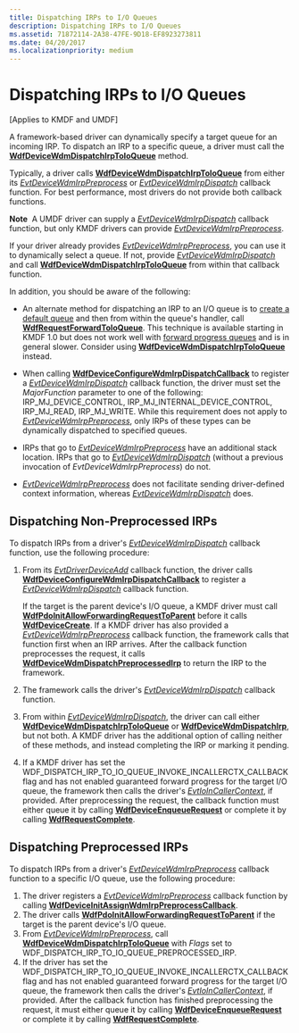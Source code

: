```yaml
---
title: Dispatching IRPs to I/O Queues
description: Dispatching IRPs to I/O Queues
ms.assetid: 71872114-2A38-47FE-9D18-EF8923273811
ms.date: 04/20/2017
ms.localizationpriority: medium
---
```


# Dispatching IRPs to I/O Queues


\[Applies to KMDF and UMDF\]

A framework-based driver can dynamically specify a target queue for an incoming IRP. To dispatch an IRP to a specific queue, a driver must call the [**WdfDeviceWdmDispatchIrpToIoQueue**](/windows-hardware/drivers/ddi/wdfdevice/nf-wdfdevice-wdfdevicewdmdispatchirptoioqueue) method.

Typically, a driver calls [**WdfDeviceWdmDispatchIrpToIoQueue**](/windows-hardware/drivers/ddi/wdfdevice/nf-wdfdevice-wdfdevicewdmdispatchirptoioqueue) from either its [*EvtDeviceWdmIrpPreprocess*](/windows-hardware/drivers/ddi/wdfdevice/nc-wdfdevice-evt_wdfdevice_wdm_irp_preprocess) or [*EvtDeviceWdmIrpDispatch*](/windows-hardware/drivers/ddi/wdfdevice/nc-wdfdevice-evt_wdfdevice_wdm_irp_dispatch) callback function. For best performance, most drivers do not provide both callback functions.

**Note**  A UMDF driver can supply a [*EvtDeviceWdmIrpDispatch*](/windows-hardware/drivers/ddi/wdfdevice/nc-wdfdevice-evt_wdfdevice_wdm_irp_dispatch) callback function, but only KMDF drivers can provide [*EvtDeviceWdmIrpPreprocess*](/windows-hardware/drivers/ddi/wdfdevice/nc-wdfdevice-evt_wdfdevice_wdm_irp_preprocess).

 

If your driver already provides [*EvtDeviceWdmIrpPreprocess*](/windows-hardware/drivers/ddi/wdfdevice/nc-wdfdevice-evt_wdfdevice_wdm_irp_preprocess), you can use it to dynamically select a queue. If not, provide [*EvtDeviceWdmIrpDispatch*](/windows-hardware/drivers/ddi/wdfdevice/nc-wdfdevice-evt_wdfdevice_wdm_irp_dispatch) and call [**WdfDeviceWdmDispatchIrpToIoQueue**](/windows-hardware/drivers/ddi/wdfdevice/nf-wdfdevice-wdfdevicewdmdispatchirptoioqueue) from within that callback function.

In addition, you should be aware of the following:

-   An alternate method for dispatching an IRP to an I/O queue is to [create a default queue](creating-i-o-queues.md) and then from within the queue's handler, call [**WdfRequestForwardToIoQueue**](/windows-hardware/drivers/ddi/wdfrequest/nf-wdfrequest-wdfrequestforwardtoioqueue). This technique is available starting in KMDF 1.0 but does not work well with [forward progress queues](guaranteeing-forward-progress-of-i-o-operations.md) and is in general slower. Consider using [**WdfDeviceWdmDispatchIrpToIoQueue**](/windows-hardware/drivers/ddi/wdfdevice/nf-wdfdevice-wdfdevicewdmdispatchirptoioqueue) instead.

-   When calling [**WdfDeviceConfigureWdmIrpDispatchCallback**](/windows-hardware/drivers/ddi/wdfdevice/nf-wdfdevice-wdfdeviceconfigurewdmirpdispatchcallback) to register a [*EvtDeviceWdmIrpDispatch*](/windows-hardware/drivers/ddi/wdfdevice/nc-wdfdevice-evt_wdfdevice_wdm_irp_dispatch) callback function, the driver must set the *MajorFunction* parameter to one of the following: IRP\_MJ\_DEVICE\_CONTROL, IRP\_MJ\_INTERNAL\_DEVICE\_CONTROL, IRP\_MJ\_READ, IRP\_MJ\_WRITE. While this requirement does not apply to [*EvtDeviceWdmIrpPreprocess*](/windows-hardware/drivers/ddi/wdfdevice/nc-wdfdevice-evt_wdfdevice_wdm_irp_preprocess), only IRPs of these types can be dynamically dispatched to specified queues.

-   IRPs that go to [*EvtDeviceWdmIrpPreprocess*](/windows-hardware/drivers/ddi/wdfdevice/nc-wdfdevice-evt_wdfdevice_wdm_irp_preprocess) have an additional stack location. IRPs that go to [*EvtDeviceWdmIrpDispatch*](/windows-hardware/drivers/ddi/wdfdevice/nc-wdfdevice-evt_wdfdevice_wdm_irp_dispatch) (without a previous invocation of *EvtDeviceWdmIrpPreprocess*) do not.

-   [*EvtDeviceWdmIrpPreprocess*](/windows-hardware/drivers/ddi/wdfdevice/nc-wdfdevice-evt_wdfdevice_wdm_irp_preprocess) does not facilitate sending driver-defined context information, whereas [*EvtDeviceWdmIrpDispatch*](/windows-hardware/drivers/ddi/wdfdevice/nc-wdfdevice-evt_wdfdevice_wdm_irp_dispatch) does.

## Dispatching Non-Preprocessed IRPs


To dispatch IRPs from a driver's [*EvtDeviceWdmIrpDispatch*](/windows-hardware/drivers/ddi/wdfdevice/nc-wdfdevice-evt_wdfdevice_wdm_irp_dispatch) callback function, use the following procedure:

1.  From its [*EvtDriverDeviceAdd*](/windows-hardware/drivers/ddi/wdfdriver/nc-wdfdriver-evt_wdf_driver_device_add) callback function, the driver calls [**WdfDeviceConfigureWdmIrpDispatchCallback**](/windows-hardware/drivers/ddi/wdfdevice/nf-wdfdevice-wdfdeviceconfigurewdmirpdispatchcallback) to register a [*EvtDeviceWdmIrpDispatch*](/windows-hardware/drivers/ddi/wdfdevice/nc-wdfdevice-evt_wdfdevice_wdm_irp_dispatch) callback function.

    If the target is the parent device's I/O queue, a KMDF driver must call [**WdfPdoInitAllowForwardingRequestToParent**](/windows-hardware/drivers/ddi/wdfpdo/nf-wdfpdo-wdfpdoinitallowforwardingrequesttoparent) before it calls [**WdfDeviceCreate**](/windows-hardware/drivers/ddi/wdfdevice/nf-wdfdevice-wdfdevicecreate). If a KMDF driver has also provided a [*EvtDeviceWdmIrpPreprocess*](/windows-hardware/drivers/ddi/wdfdevice/nc-wdfdevice-evt_wdfdevice_wdm_irp_preprocess) callback function, the framework calls that function first when an IRP arrives. After the callback function preprocesses the request, it calls [**WdfDeviceWdmDispatchPreprocessedIrp**](/windows-hardware/drivers/ddi/wdfdevice/nf-wdfdevice-wdfdevicewdmdispatchpreprocessedirp) to return the IRP to the framework.

2.  The framework calls the driver's [*EvtDeviceWdmIrpDispatch*](/windows-hardware/drivers/ddi/wdfdevice/nc-wdfdevice-evt_wdfdevice_wdm_irp_dispatch) callback function.
3.  From within [*EvtDeviceWdmIrpDispatch*](/windows-hardware/drivers/ddi/wdfdevice/nc-wdfdevice-evt_wdfdevice_wdm_irp_dispatch), the driver can call either [**WdfDeviceWdmDispatchIrpToIoQueue**](/windows-hardware/drivers/ddi/wdfdevice/nf-wdfdevice-wdfdevicewdmdispatchirptoioqueue) or [**WdfDeviceWdmDispatchIrp**](/windows-hardware/drivers/ddi/wdfdevice/nf-wdfdevice-wdfdevicewdmdispatchirp), but not both. A KMDF driver has the additional option of calling neither of these methods, and instead completing the IRP or marking it pending.
4.  If a KMDF driver has set the WDF\_DISPATCH\_IRP\_TO\_IO\_QUEUE\_INVOKE\_INCALLERCTX\_CALLBACK flag and has not enabled guaranteed forward progress for the target I/O queue, the framework then calls the driver's [*EvtIoInCallerContext*](/windows-hardware/drivers/ddi/wdfdevice/nc-wdfdevice-evt_wdf_io_in_caller_context), if provided. After preprocessing the request, the callback function must either queue it by calling [**WdfDeviceEnqueueRequest**](/windows-hardware/drivers/ddi/wdfdevice/nf-wdfdevice-wdfdeviceenqueuerequest) or complete it by calling [**WdfRequestComplete**](/windows-hardware/drivers/ddi/wdfrequest/nf-wdfrequest-wdfrequestcomplete).

## Dispatching Preprocessed IRPs


To dispatch IRPs from a driver's [*EvtDeviceWdmIrpPreprocess*](/windows-hardware/drivers/ddi/wdfdevice/nc-wdfdevice-evt_wdfdevice_wdm_irp_preprocess) callback function to a specific I/O queue, use the following procedure:

1.  The driver registers a [*EvtDeviceWdmIrpPreprocess*](/windows-hardware/drivers/ddi/wdfdevice/nc-wdfdevice-evt_wdfdevice_wdm_irp_preprocess) callback function by calling [**WdfDeviceInitAssignWdmIrpPreprocessCallback**](/windows-hardware/drivers/ddi/wdfdevice/nf-wdfdevice-wdfdeviceinitassignwdmirppreprocesscallback).
2.  The driver calls [**WdfPdoInitAllowForwardingRequestToParent**](/windows-hardware/drivers/ddi/wdfpdo/nf-wdfpdo-wdfpdoinitallowforwardingrequesttoparent) if the target is the parent device's I/O queue.
3.  From [*EvtDeviceWdmIrpPreprocess*](/windows-hardware/drivers/ddi/wdfdevice/nc-wdfdevice-evt_wdfdevice_wdm_irp_preprocess), call [**WdfDeviceWdmDispatchIrpToIoQueue**](/windows-hardware/drivers/ddi/wdfdevice/nf-wdfdevice-wdfdevicewdmdispatchirptoioqueue) with *Flags* set to WDF\_DISPATCH\_IRP\_TO\_IO\_QUEUE\_PREPROCESSED\_IRP.
4.  If the driver has set the WDF\_DISPATCH\_IRP\_TO\_IO\_QUEUE\_INVOKE\_INCALLERCTX\_CALLBACK flag and has not enabled guaranteed forward progress for the target I/O queue, the framework then calls the driver's [*EvtIoInCallerContext*](/windows-hardware/drivers/ddi/wdfdevice/nc-wdfdevice-evt_wdf_io_in_caller_context), if provided. After the callback function has finished preprocessing the request, it must either queue it by calling [**WdfDeviceEnqueueRequest**](/windows-hardware/drivers/ddi/wdfdevice/nf-wdfdevice-wdfdeviceenqueuerequest) or complete it by calling [**WdfRequestComplete**](/windows-hardware/drivers/ddi/wdfrequest/nf-wdfrequest-wdfrequestcomplete).

 


